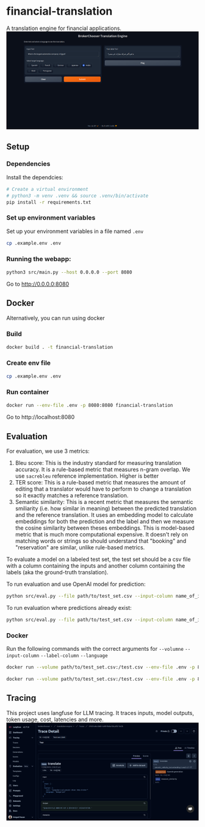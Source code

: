 # financial-translation
A translation engine for financial applications.
![](static/translation-app.png)

## Setup
### Dependencies
Install the dependcies:
```bash
# Create a virtual environment
# python3 -m venv .venv && source .venv/bin/activate
pip install -r requirements.txt
```
### Set up environment variables
Set up your environment variables in a file named `.env`
```bash
cp .example.env .env
```

### Running the webapp:
```bash
python3 src/main.py --host 0.0.0.0 --port 8080
```

Go to http://0.0.0.0:8080

## Docker
Alternatively, you can run using docker
### Build
```bash
docker build . -t financial-translation
```

### Create env file
```bash
cp .example.env .env
```

### Run container
```bash
docker run --env-file .env -p 8080:8080 financial-translation
```

Go to http://localhost:8080

## Evaluation
For evaluation, we use 3 metrics:
1. Bleu score: This is the industry standard for measuring translation accuracy. It is a rule-based metric that measures n-gram overlap. We use `sacrebleu` reference implementation. Higher is better
2. TER score: This is a rule-based metric that measures the amount of editing that a translator would have to perform to change a translation so it exactly matches a reference translation.
3. Semantic similarity: This is a recent metric that measures the semantic smiliarity (i.e. how similar in meaning) between the predicted translation and the reference translation. It uses an embedding model to calculate embeddings for both the prediction and the label and then we measure the cosine similarity between theses embeddings. This is model-based metric that is much more computational expensive. It doesn't rely on matching words or strings so should understand that "booking" and "reservation" are similar, unlike rule-based metrics.

To evaluate a model on a labeled test set, the test set should be a csv file with a column containing the inputs and another column containing the labels (aka the ground-truth translation).

To run evaluation and use OpenAI model for prediction:
```bash
python src/eval.py --file path/to/test_set.csv --input-column name_of_input_column --label-column name_of_output_column --language target_language --openai-model gpt-4o-mini
```

To run evaluation where predictions already exist:
```bash
python src/eval.py --file path/to/test_set.csv --input-column name_of_input_column --label-column name_of_output_column --language target_language --prediction-column google_translate
```

### Docker
Run the following commands with the correct arguments for  `--volumne` `--input-column` `--label-column` `--language`
```bash
docker run --volume path/to/test_set.csv:/test.csv --env-file .env -p 8080:8080 financial-translation python3 src/eval.py --file /test.csv --input-column input-column-name --label-column label-column-name --language language --openai-model gpt-4o-mini
```

```bash
docker run --volume path/to/test_set.csv:/test.csv --env-file .env -p 8080:8080 financial-translation python3 src/eval.py --file /test.csv --input-column input-column-name --label-column label-column-name --language language --prediction-column google_translate
```

## Tracing
This project uses langfuse for LLM tracing. It traces inputs, model outputs, token usage, cost, latencies and more.
![](static/langfuse-llm-tracing.png)
